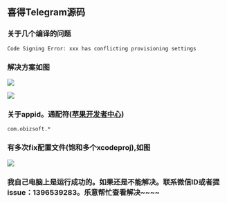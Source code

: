 ## 喜得Telegram源码

### 关于几个编译的问题
```
Code Signing Error: xxx has conflicting provisioning settings
```

### 解决方案如图
![](http://p2bzzkn05.bkt.clouddn.com/18-6-15/45233216.jpg)

![](http://p2bzzkn05.bkt.clouddn.com/18-6-15/97063498.jpg)

### 关于appid。通配符([苹果开发者中心](http://developer.apple.com/))

```
com.obizsoft.*
```

### 有多次fix配置文件(饱和多个xcodeproj),如图
![](http://p2bzzkn05.bkt.clouddn.com/18-6-15/32523638.jpg)

### 我自己电脑上是运行成功的。如果还是不能解决。联系微信ID或者提issue：1396539283。乐意帮忙查看解决~~~~

